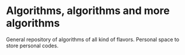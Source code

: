 # Algorithms, algorithms and more algorithms
General repository of algorithms of all kind of flavors. Personal space to store personal codes.
